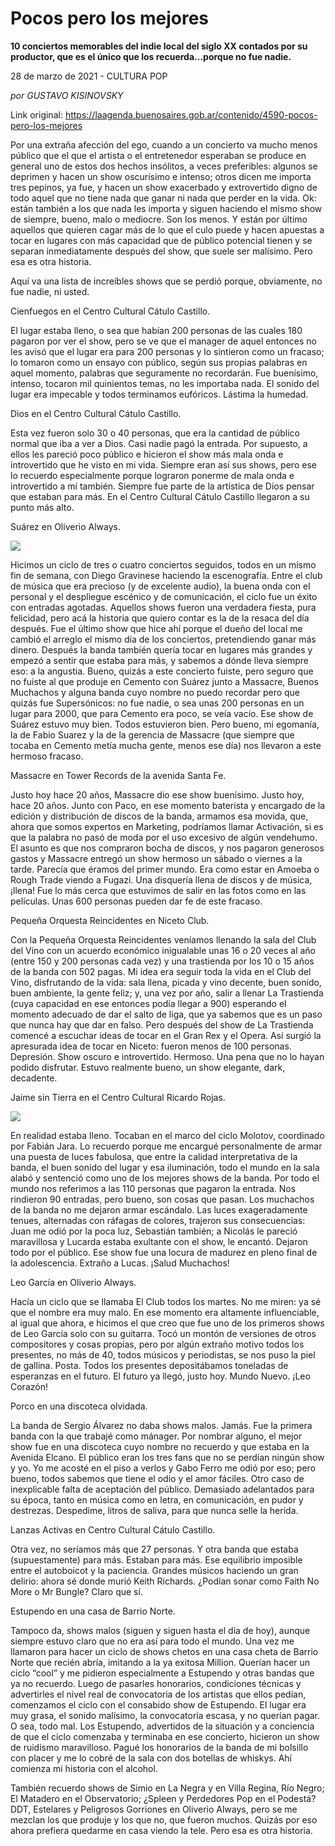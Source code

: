 # Pocos pero los mejores

**10 conciertos memorables del indie local del siglo XX contados por su productor, que es el único que los recuerda…porque no fue nadie.**

28 de marzo de 2021 - CULTURA POP

_por GUSTAVO KISINOVSKY_

Link original: https://laagenda.buenosaires.gob.ar/contenido/4590-pocos-pero-los-mejores



Por una extraña afección del ego, cuando a un concierto va mucho menos público que el que el artista o el entretenedor esperaban se produce en general uno de estos dos hechos insólitos, a veces preferibles: algunos se deprimen y hacen un show oscurísimo e intenso; otros dicen me importa tres pepinos, ya fue, y hacen un show exacerbado y extrovertido digno de todo aquel que no tiene nada que ganar ni nada que perder en la vida. Ok: están también a los que nada les importa y siguen haciendo el mismo show de siempre, bueno, malo o mediocre. Son los menos. Y están por último aquellos que quieren cagar más de lo que el culo puede y hacen apuestas a tocar en lugares con más capacidad que de público potencial tienen y se separan inmediatamente después del show, que suele ser malísimo. Pero esa es otra historia.




Aquí va una lista de increíbles shows que se perdió porque, obviamente, no fue nadie, ni usted.




Cienfuegos en el Centro Cultural Cátulo Castillo.




El lugar estaba lleno, o sea que habían 200 personas de las cuales 180 pagaron por ver el show, pero se ve que el manager de aquel entonces no les avisó que el lugar era para 200 personas y lo sintieron como un fracaso; lo tomaron como un ensayo con público, según sus propias palabras en aquel momento, palabras que seguramente no recordarán. Fue buenísimo, intenso, tocaron mil quinientos temas, no les importaba nada. El sonido del lugar era impecable y todos terminamos eufóricos. Lástima la humedad.




Dios en el Centro Cultural Cátulo Castillo.




Esta vez fueron solo 30 o 40 personas, que era la cantidad de público normal que iba a ver a Dios. Casi nadie pagó la entrada. Por supuesto, a ellos les pareció poco público e hicieron el show más mala onda e introvertido que he visto en mi vida. Siempre eran así sus shows, pero ese lo recuerdo especialmente porque lograron ponerme de mala onda e introvertido a mí también. Siempre fue parte de la artística de Dios pensar que estaban para más. En el Centro Cultural Cátulo Castillo llegaron a su punto más alto.




Suárez en Oliverio Always.




![](https://cdn.flowlikemusic.com/files/images/43748/12a563be-45fc-4a81-ad37-fcd09304fb82.jpg)




Hicimos un ciclo de tres o cuatro conciertos seguidos, todos en un mismo fin de semana, con Diego Gravinese haciendo la escenografía. Entre el club de música que era precioso (y de excelente audio), la buena onda con el personal y el despliegue escénico y de comunicación, el ciclo fue un éxito con entradas agotadas. Aquellos shows fueron una verdadera fiesta, pura felicidad, pero acá la historia que quiero contar es la de la resaca del día después. Fue el último show que hice ahí porque el dueño del local me cambió el arreglo el mismo día de los conciertos, pretendiendo ganar más dinero. Después la banda también quería tocar en lugares más grandes y empezó a sentir que estaba para más, y sabemos a dónde lleva siempre eso: a la angustia. Bueno, quizás a este concierto fuiste, pero seguro que no fuiste al que produje en Cemento con Suárez junto a Massacre, Buenos Muchachos y alguna banda cuyo nombre no puedo recordar pero que quizás fue Supersónicos: no fue nadie, o sea unas 200 personas en un lugar para 2000, que para Cemento era poco, se veía vacío. Ese show de Suárez estuvo muy bien. Todos estuvieron bien. Pero bueno, mi egomanía, la de Fabio Suarez y la de la gerencia de Massacre (que siempre que tocaba en Cemento metía mucha gente, menos ese día) nos llevaron a este hermoso fracaso.




Massacre en Tower Records de la avenida Santa Fe.




Justo hoy hace 20 años, Massacre dio ese show buenísimo. Justo hoy, hace 20 años. Junto con Paco, en ese momento baterista y encargado de la edición y distribución de discos de la banda, armamos esa movida, que, ahora que somos expertos en Marketing, podríamos llamar Activación, si es que la palabra no pasó de moda por el uso excesivo de algún vendehumo. El asunto es que nos compraron bocha de discos, y nos pagaron generosos gastos y Massacre entregó un show hermoso un sábado o viernes a la tarde. Parecía que éramos del primer mundo. Era como estar en Amoeba o Rough Trade viendo a Fugazi. Una disquería llena de discos y de música, ¡llena! Fue lo más cerca que estuvimos de salir en las fotos como en las películas. Unas 600 personas pueden dar fe de este fracaso.




Pequeña Orquesta Reincidentes en Niceto Club.




Con la Pequeña Orquesta Reincidentes veníamos llenando la sala del Club del Vino con un acuerdo económico inigualable unas 16 o 20 veces al año (entre 150 y 200 personas cada vez) y una trastienda por los 10 o 15 años de la banda con 502 pagas. Mi idea era seguir toda la vida en el Club del Vino, disfrutando de la vida: sala llena, picada y vino decente, buen sonido, buen ambiente, la gente feliz; y, una vez por año, salir a llenar La Trastienda (cuya capacidad en ese entonces podía llegar a 900) esperando el momento adecuado de dar el salto de liga, que ya sabemos que es un paso que nunca hay que dar en falso. Pero después del show de La Trastienda comencé a escuchar ideas de tocar en el Gran Rex y el Opera. Así surgió la apresurada idea de tocar en Niceto: fueron menos de 100 personas. Depresión. Show oscuro e introvertido. Hermoso. Una pena que no lo hayan podido disfrutar. Estuvo realmente bueno, un show elegante, dark, decadente.




Jaime sin Tierra en el Centro Cultural Ricardo Rojas.




![](https://cdn.flowlikemusic.com/files/images/43749/97119b6a-9e4a-49c9-b799-653580998f7a.jpg)




En realidad estaba lleno. Tocaban en el marco del ciclo Molotov, coordinado por Fabián Jara. Lo recuerdo porque me encargué personalmente de armar una puesta de luces fabulosa, que entre la calidad interpretativa de la banda, el buen sonido del lugar y esa iluminación, todo el mundo en la sala alabó y sentenció como uno de los mejores shows de la banda. Por todo el mundo nos referimos a las 110 personas que pagaron la entrada. Nos rindieron 90 entradas, pero bueno, son cosas que pasan. Los muchachos de la banda no me dejaron armar escándalo. Las luces exageradamente tenues, alternadas con ráfagas de colores, trajeron sus consecuencias: Juan me odió por la poca luz, Sebastián también; a Nicolás le pareció maravillosa y Lucarda estaba exultante con el show, le encantó. Dejaron todo por el público. Ese show fue una locura de madurez en pleno final de la adolescencia. Extraño a Lucas. ¡Salud Muchachos!




Leo García en Oliverio Always.




Hacía un ciclo que se llamaba El Club todos los martes. No me miren: ya sé que el nombre era muy malo. En ese momento era altamente influenciable, al igual que ahora, e hicimos el que creo que fue uno de los primeros shows de Leo García solo con su guitarra. Tocó un montón de versiones de otros compositores y cosas propias, pero por algún extraño motivo todos los presentes, no más de 40, todos músicos y periodistas, se nos puso la piel de gallina. Posta. Todos los presentes depositábamos toneladas de esperanzas en el futuro. El futuro ya llegó, justo hoy. Mundo Nuevo. ¡Leo Corazón!




Porco en una discoteca olvidada.




La banda de Sergio Álvarez no daba shows malos. Jamás. Fue la primera banda con la que trabajé como mánager. Por nombrar alguno, el mejor show fue en una discoteca cuyo nombre no recuerdo y que estaba en la Avenida Elcano. El público eran los tres fans que no se perdían ningún show y yo. Yo me acosté en el piso a verlos y Gabo Ferro me odió por eso; pero bueno, todos sabemos que tiene el odio y el amor fáciles. Otro caso de inexplicable falta de aceptación del público. Demasiado adelantados para su época, tanto en música como en letra, en comunicación, en pudor y destrezas. Despedime, litros de saliva, para que nunca selle la herida.




Lanzas Activas en Centro Cultural Cátulo Castillo.




Otra vez, no seríamos más que 27 personas. Y otra banda que estaba (supuestamente) para más. Estaban para más. Ese equilibrio imposible entre el autoboicot y la paciencia. Grandes músicos haciendo un gran delirio: ahora sé donde murió Keith Richards. ¿Podían sonar como Faith No More o Mr Bungle? Claro que sí.




Estupendo en una casa de Barrio Norte.




Tampoco da, shows malos (siguen y siguen hasta el día de hoy), aunque siempre estuvo claro que no era así para todo el mundo. Una vez me llamaron para hacer un ciclo de shows chetos en una casa cheta de Barrio Norte que recién abría, imitando a la ya exitosa Million. Querían hacer un ciclo “cool” y me pidieron especialmente a Estupendo y otras bandas que ya no recuerdo. Luego de pasarles honorarios, condiciones técnicas y advertirles el nivel real de convocatoria de los artistas que ellos pedían, comenzamos el ciclo con el consabido show de Estupendo. El lugar era muy grasa, el sonido malísimo, la convocatoria escasa, y no querían pagar. O sea, todo mal. Los Estupendo, advertidos de la situación y a conciencia de que el ciclo comenzaba y terminaba en ese concierto, hicieron un show de ruidismo maravilloso. Pagué los honorarios de la banda de mi bolsillo con placer y me lo cobré de la sala con dos botellas de whiskys. Ahí comienza mi historia con el alcohol.




También recuerdo shows de Simio en La Negra y en Villa Regina, Río Negro; El Matadero en el Observatorio; ¿Spleen y Perdedores Pop en el Podestá? DDT, Estelares y Peligrosos Gorriones en Oliverio Always, pero se me mezclan los que produje y los que no, que fueron muchos. Quizás por eso ahora prefiera quedarme en casa viendo la tele. Pero esa es otra historia.




